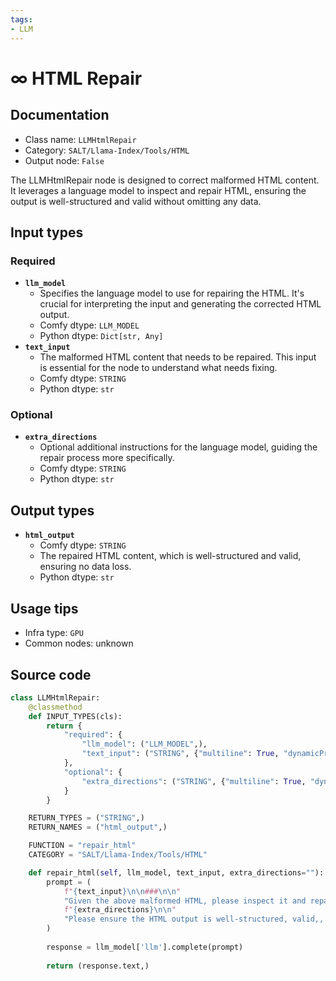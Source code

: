 ```yaml
---
tags:
- LLM
---
```


# ∞ HTML Repair
## Documentation
- Class name: `LLMHtmlRepair`
- Category: `SALT/Llama-Index/Tools/HTML`
- Output node: `False`

The LLMHtmlRepair node is designed to correct malformed HTML content. It leverages a language model to inspect and repair HTML, ensuring the output is well-structured and valid without omitting any data.
## Input types
### Required
- **`llm_model`**
    - Specifies the language model to use for repairing the HTML. It's crucial for interpreting the input and generating the corrected HTML output.
    - Comfy dtype: `LLM_MODEL`
    - Python dtype: `Dict[str, Any]`
- **`text_input`**
    - The malformed HTML content that needs to be repaired. This input is essential for the node to understand what needs fixing.
    - Comfy dtype: `STRING`
    - Python dtype: `str`
### Optional
- **`extra_directions`**
    - Optional additional instructions for the language model, guiding the repair process more specifically.
    - Comfy dtype: `STRING`
    - Python dtype: `str`
## Output types
- **`html_output`**
    - Comfy dtype: `STRING`
    - The repaired HTML content, which is well-structured and valid, ensuring no data loss.
    - Python dtype: `str`
## Usage tips
- Infra type: `GPU`
- Common nodes: unknown


## Source code
```python
class LLMHtmlRepair:
    @classmethod
    def INPUT_TYPES(cls):
        return {
            "required": {
                "llm_model": ("LLM_MODEL",),
                "text_input": ("STRING", {"multiline": True, "dynamicPrompts": False, "placeholder": "Malformed HTML..."}),
            },
            "optional": {
                "extra_directions": ("STRING", {"multiline": True, "dynamicPrompts": False, "placeholder": "Extra directions for the LLM to follow..."}),
            }
        }

    RETURN_TYPES = ("STRING",)
    RETURN_NAMES = ("html_output",)

    FUNCTION = "repair_html"
    CATEGORY = "SALT/Llama-Index/Tools/HTML"

    def repair_html(self, llm_model, text_input, extra_directions=""):
        prompt = (
            f"{text_input}\n\n###\n\n"
            "Given the above malformed HTML, please inspect it and repair it so that it's valid HTML, without changing or losing any data if possible."
            f"{extra_directions}\n\n"
            "Please ensure the HTML output is well-structured, valid,, and does not omit any data."
        )
        
        response = llm_model['llm'].complete(prompt)
        
        return (response.text,)

```
